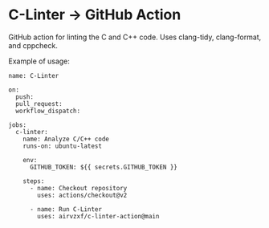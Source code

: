 # C-Linter -> GitHub Action

GitHub action for linting the C and C++ code. Uses clang-tidy, clang-format, and cppcheck.

Example of usage:
```text
name: C-Linter

on:
  push:
  pull_request:
  workflow_dispatch:

jobs:
  c-linter:
    name: Analyze C/C++ code
    runs-on: ubuntu-latest

    env:
      GITHUB_TOKEN: ${{ secrets.GITHUB_TOKEN }}

    steps:
      - name: Checkout repository
        uses: actions/checkout@v2

      - name: Run C-Linter
        uses: airvzxf/c-linter-action@main
```
